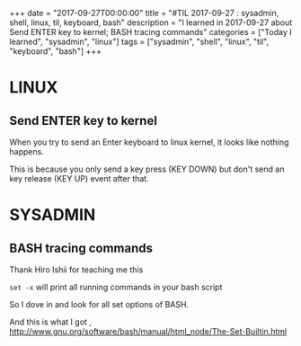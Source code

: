 +++
date = "2017-09-27T00:00:00"
title = "#TIL 2017-09-27 : sysadmin, shell, linux, til, keyboard, bash"
description = "I learned in 2017-09-27 about Send ENTER key to kernel; BASH tracing commands"
categories = ["Today I learned", "sysadmin", "linux"]
tags = ["sysadmin", "shell", "linux", "til", "keyboard", "bash"]
+++


# LINUX

## Send ENTER key to kernel

When you try to send an Enter keyboard to linux kernel, it looks like nothing happens.

This is because you only send a key press (KEY DOWN) but don't send an key release (KEY UP) event after that.

# SYSADMIN

## BASH tracing commands

Thank Hiro Ishii for teaching me this

`set -x` will print all running commands in your bash script

So I dove in and look for all set options of BASH.

And this is what I got , http://www.gnu.org/software/bash/manual/html_node/The-Set-Builtin.html

